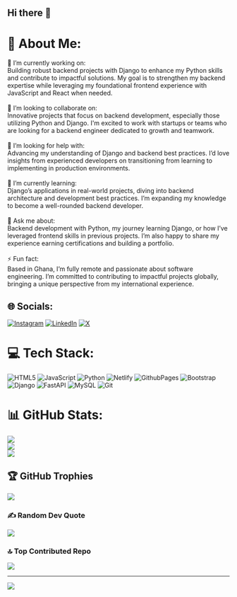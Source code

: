 ## Hi there 👋
# 💫 About Me:
🚀 I’m currently working on:<br>Building robust backend projects with Django to enhance my Python skills and contribute to impactful solutions. My goal is to strengthen my backend expertise while leveraging my foundational frontend experience with JavaScript and React when needed.<br><br>🤝 I’m looking to collaborate on:<br>Innovative projects that focus on backend development, especially those utilizing Python and Django. I'm excited to work with startups or teams who are looking for a backend engineer dedicated to growth and teamwork.<br><br>👐 I’m looking for help with:<br>Advancing my understanding of Django and backend best practices. I’d love insights from experienced developers on transitioning from learning to implementing in production environments.<br><br>🌱 I’m currently learning:<br>Django’s applications in real-world projects, diving into backend architecture and development best practices. I’m expanding my knowledge to become a well-rounded backend developer.<br><br>💬 Ask me about:<br>Backend development with Python, my journey learning Django, or how I’ve leveraged frontend skills in previous projects. I’m also happy to share my experience earning certifications and building a portfolio.<br><br>⚡ Fun fact:<br>Based in Ghana, I’m fully remote and passionate about software engineering. I’m committed to contributing to impactful projects globally, bringing a unique perspective from my international experience.


## 🌐 Socials:
[![Instagram](https://img.shields.io/badge/Instagram-%23E4405F.svg?logo=Instagram&logoColor=white)](https://instagram.com/aliseidu_1) [![LinkedIn](https://img.shields.io/badge/LinkedIn-%230077B5.svg?logo=linkedin&logoColor=white)](https://linkedin.com/in/aliseidu8855) [![X](https://img.shields.io/badge/X-black.svg?logo=X&logoColor=white)](https://x.com/aliseidu_1) 

# 💻 Tech Stack:
![HTML5](https://img.shields.io/badge/html5-%23E34F26.svg?style=for-the-badge&logo=html5&logoColor=white) ![JavaScript](https://img.shields.io/badge/javascript-%23323330.svg?style=for-the-badge&logo=javascript&logoColor=%23F7DF1E) ![Python](https://img.shields.io/badge/python-3670A0?style=for-the-badge&logo=python&logoColor=ffdd54) ![Netlify](https://img.shields.io/badge/netlify-%23000000.svg?style=for-the-badge&logo=netlify&logoColor=#00C7B7) ![GithubPages](https://img.shields.io/badge/github%20pages-121013?style=for-the-badge&logo=github&logoColor=white) ![Bootstrap](https://img.shields.io/badge/bootstrap-%238511FA.svg?style=for-the-badge&logo=bootstrap&logoColor=white) ![Django](https://img.shields.io/badge/django-%23092E20.svg?style=for-the-badge&logo=django&logoColor=white) ![FastAPI](https://img.shields.io/badge/FastAPI-005571?style=for-the-badge&logo=fastapi) ![MySQL](https://img.shields.io/badge/mysql-4479A1.svg?style=for-the-badge&logo=mysql&logoColor=white) ![Git](https://img.shields.io/badge/git-%23F05033.svg?style=for-the-badge&logo=git&logoColor=white)
# 📊 GitHub Stats:
![](https://github-readme-stats.vercel.app/api?username=aliseidu8855&theme=dark&hide_border=false&include_all_commits=true&count_private=true)<br/>
![](https://github-readme-streak-stats.herokuapp.com/?user=aliseidu8855&theme=dark&hide_border=false)<br/>
![](https://github-readme-stats.vercel.app/api/top-langs/?username=aliseidu8855&theme=dark&hide_border=false&include_all_commits=true&count_private=true&layout=compact)

## 🏆 GitHub Trophies
![](https://github-profile-trophy.vercel.app/?username=aliseidu8855&theme=radical&no-frame=false&no-bg=false&margin-w=4)

### ✍️ Random Dev Quote
![](https://quotes-github-readme.vercel.app/api?type=horizontal&theme=radical)

### 🔝 Top Contributed Repo
![](https://github-contributor-stats.vercel.app/api?username=aliseidu8855&limit=5&theme=dark&combine_all_yearly_contributions=true)

---
[![](https://visitcount.itsvg.in/api?id=aliseidu8855&icon=0&color=0)](https://visitcount.itsvg.in)

<!-- Proudly created with GPRM ( https://gprm.itsvg.in ) -->
